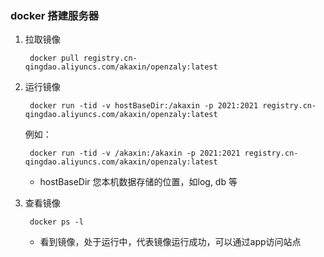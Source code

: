 ### docker 搭建服务器

1. 拉取镜像

		docker pull registry.cn-qingdao.aliyuncs.com/akaxin/openzaly:latest

2. 运行镜像
	
		docker run -tid -v hostBaseDir:/akaxin -p 2021:2021 registry.cn-qingdao.aliyuncs.com/akaxin/openzaly:latest
		
	例如：
	
		docker run -tid -v /akaxin:/akaxin -p 2021:2021 registry.cn-qingdao.aliyuncs.com/akaxin/openzaly:latest

	* hostBaseDir 您本机数据存储的位置，如log, db 等

3. 查看镜像
	
		docker ps -l
	
	* 看到镜像，处于运行中，代表镜像运行成功，可以通过app访问站点

